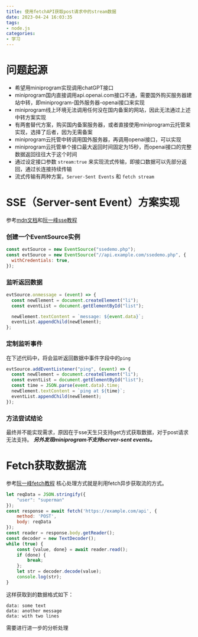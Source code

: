 ```yaml
---
title: 使用fetchAPI获取post请求中的stream数据
date: 2023-04-24 16:03:35
tags:
- node.js
categories: 
- 学习
---
```


# 问题起源
- 希望用miniprogram实现调用chatGPT接口
- miniprogram国内直接调用api.openai.com接口不通，需要国外购买服务器建站中转，即miniprogram-国外服务器-openai接口来实现
- miniprogram线上环境无法调用任何没在国内备案的网站，因此无法通过上述中转方案实现
- 有两套替代方案，购买国内备案服务器，或者直接使用miniprogram云托管来实现，选择了后者，因为无需备案
- miniprogram云托管中转调用国外服务器，再调用openai接口，可以实现
- miniprogram云托管单个接口最大返回时间固定为15秒，而openai接口的完整数据返回往往大于这个时间
- 通过设定接口参数 `stream:true` 来实现流式传输，即接口数据可以先部分返回，通过长连接持续传输
- 流式传输有两种方案，`Server-Sent Events` 和 `fetch stream`

# SSE（Server-sent Event）方案实现
参考[mdn文档](https://developer.mozilla.org/en-US/docs/Web/API/Server-sent_events/Using_server-sent_events)和[阮一峰sse教程](https://www.ruanyifeng.com/blog/2017/05/server-sent_events.html)
### 创建一个EventSource实例
```js
const evtSource = new EventSource("ssedemo.php");
const evtSource = new EventSource("//api.example.com/ssedemo.php", {
  withCredentials: true,
});
```
### 监听返回数据
```js
evtSource.onmessage = (event) => {
  const newElement = document.createElement("li");
  const eventList = document.getElementById("list");

  newElement.textContent = `message: ${event.data}`;
  eventList.appendChild(newElement);
};
```
### 定制监听事件
在下述代码中，将会监听返回数据中事件字段中的`ping`
```js
evtSource.addEventListener("ping", (event) => {
  const newElement = document.createElement("li");
  const eventList = document.getElementById("list");
  const time = JSON.parse(event.data).time;
  newElement.textContent = `ping at ${time}`;
  eventList.appendChild(newElement);
});
```
### 方法尝试结论
最终并不能实现需求，原因在于sse天生只支持get方式获取数据，对于post请求无法支持。
***另外发现miniprogram不支持server-sent events。***

# Fetch获取数据流
参考[阮一峰fetch教程](https://www.ruanyifeng.com/blog/2020/12/fetch-tutorial.html)
核心处理方式就是利用fetch异步获取流的方式。
```js
let reqData = JSON.stringify({
    "user": "superman"
});
const response = await fetch('https://example.com/api', {
    method: 'POST',
    body: reqData
});
const reader = response.body.getReader();
const decoder = new TextDecoder();
while (true) {
    const {value, done} = await reader.read();
    if (done) {
        break;
    };
    let str = decoder.decode(value);
    console.log(str);
}
```

这样获取到的数据格式如下：
```
data: some text
data: another message
data: with two lines
```
需要进行进一步的分析处理